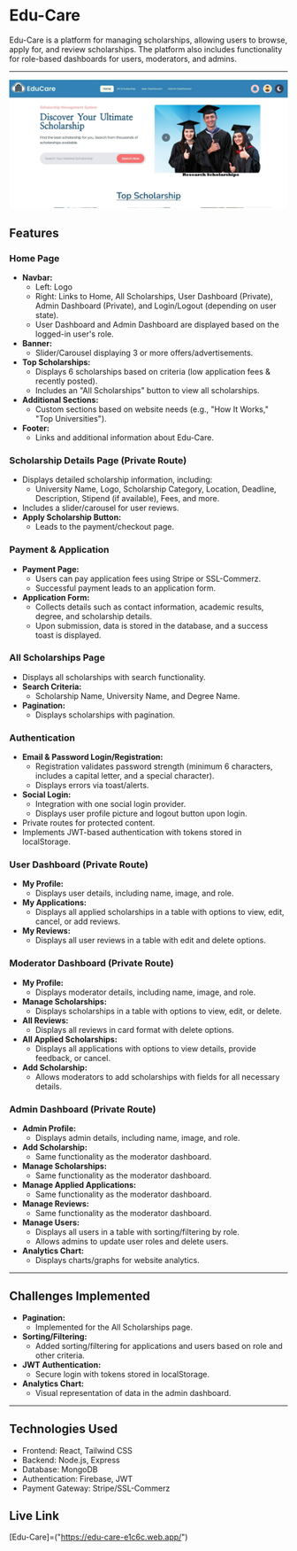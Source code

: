 # Edu-Care

Edu-Care is a platform for managing scholarships, allowing users to browse, apply for, and review scholarships. The platform also includes functionality for role-based dashboards for users, moderators, and admins.

---
![Project Screenshot](./src/assets/edu-care.jpg)
## Features

### Home Page
- **Navbar:**
  - Left: Logo
  - Right: Links to Home, All Scholarships, User Dashboard (Private), Admin Dashboard (Private), and Login/Logout (depending on user state).
  - User Dashboard and Admin Dashboard are displayed based on the logged-in user's role.
- **Banner:**
  - Slider/Carousel displaying 3 or more offers/advertisements.
- **Top Scholarships:**
  - Displays 6 scholarships based on criteria (low application fees & recently posted).
  - Includes an "All Scholarships" button to view all scholarships.
- **Additional Sections:**
  - Custom sections based on website needs (e.g., "How It Works," "Top Universities").
- **Footer:**
  - Links and additional information about Edu-Care.

### Scholarship Details Page (Private Route)
- Displays detailed scholarship information, including:
  - University Name, Logo, Scholarship Category, Location, Deadline, Description, Stipend (if available), Fees, and more.
- Includes a slider/carousel for user reviews.
- **Apply Scholarship Button:**
  - Leads to the payment/checkout page.

### Payment & Application
- **Payment Page:**
  - Users can pay application fees using Stripe or SSL-Commerz.
  - Successful payment leads to an application form.
- **Application Form:**
  - Collects details such as contact information, academic results, degree, and scholarship details.
  - Upon submission, data is stored in the database, and a success toast is displayed.

### All Scholarships Page
- Displays all scholarships with search functionality.
- **Search Criteria:**
  - Scholarship Name, University Name, and Degree Name.
- **Pagination:**
  - Displays scholarships with pagination.

### Authentication
- **Email & Password Login/Registration:**
  - Registration validates password strength (minimum 6 characters, includes a capital letter, and a special character).
  - Displays errors via toast/alerts.
- **Social Login:**
  - Integration with one social login provider.
  - Displays user profile picture and logout button upon login.
- Private routes for protected content.
- Implements JWT-based authentication with tokens stored in localStorage.

### User Dashboard (Private Route)
- **My Profile:**
  - Displays user details, including name, image, and role.
- **My Applications:**
  - Displays all applied scholarships in a table with options to view, edit, cancel, or add reviews.
- **My Reviews:**
  - Displays all user reviews in a table with edit and delete options.

### Moderator Dashboard (Private Route)
- **My Profile:**
  - Displays moderator details, including name, image, and role.
- **Manage Scholarships:**
  - Displays scholarships in a table with options to view, edit, or delete.
- **All Reviews:**
  - Displays all reviews in card format with delete options.
- **All Applied Scholarships:**
  - Displays all applications with options to view details, provide feedback, or cancel.
- **Add Scholarship:**
  - Allows moderators to add scholarships with fields for all necessary details.

### Admin Dashboard (Private Route)
- **Admin Profile:**
  - Displays admin details, including name, image, and role.
- **Add Scholarship:**
  - Same functionality as the moderator dashboard.
- **Manage Scholarships:**
  - Same functionality as the moderator dashboard.
- **Manage Applied Applications:**
  - Same functionality as the moderator dashboard.
- **Manage Reviews:**
  - Same functionality as the moderator dashboard.
- **Manage Users:**
  - Displays all users in a table with sorting/filtering by role.
  - Allows admins to update user roles and delete users.
- **Analytics Chart:**
  - Displays charts/graphs for website analytics.

---

## Challenges Implemented
- **Pagination:**
  - Implemented for the All Scholarships page.
- **Sorting/Filtering:**
  - Added sorting/filtering for applications and users based on role and other criteria.
- **JWT Authentication:**
  - Secure login with tokens stored in localStorage.
- **Analytics Chart:**
  - Visual representation of data in the admin dashboard.

---

## Technologies Used
- Frontend: React, Tailwind CSS
- Backend: Node.js, Express
- Database: MongoDB
- Authentication: Firebase, JWT
- Payment Gateway: Stripe/SSL-Commerz

## Live Link 
[Edu-Care]=("https://edu-care-e1c6c.web.app/")
